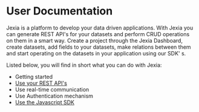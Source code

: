 # User Documentation

Jexia is a platform to develop your data driven applications. With Jexia you can generate REST API's for your datasets and perform CRUD operations on them in a smart way. Create a project through the Jexia Dashboard, create datasets, add fields to your datasets, make relations between them and start operating on the datasets in your application using our SDK' s.

Listed below, you will find in short what you can do with Jexia:

* Getting started
* [Use your REST API's](rest-api-documentation.md)
* Use real-time communication
* Use Authentication mechanism
* [Use the Javascript SDK](javascript-sdk.md)

